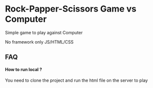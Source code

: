 
# Rock-Papper-Scissors Game vs Computer
Simple game to play against Computer

No framework only JS/HTML/CSS


## FAQ

#### How to run local ?

You need to clone the project and run the html file on the server to play



